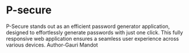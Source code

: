 # P-secure
P-Secure stands out as an efficient password generator application, designed to effortlessly generate passwords with just one click. This fully responsive web application ensures a seamless user experience across various devices.
Author-Gauri Mandot
